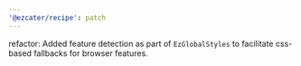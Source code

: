 ```yaml
---
'@ezcater/recipe': patch
---
```


refactor: Added feature detection as part of `EzGlobalStyles` to facilitate css-based fallbacks for browser features.
